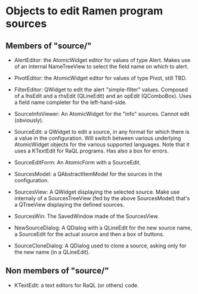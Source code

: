 Objects to edit Ramen program sources
=====================================

Members of "source/"
--------------------

- AlertEditor: the AtomicWidget editor for values of type Alert.
  Makes use of an internal NameTreeView to select the field name on which to
  alert.

- PivotEditor: the AtomicWidget editor for values of type Pivot, still TBD.

- FilterEditor: QWidget to edit the alert "simple-filter" values. Composed of a
  lhsEdit and a rhsEdit (QLineEdit) and an opEdit (QComboBox).
  Uses a field name completer for the left-hand-side.

- SourceInfoViewer: An AtomicWidget for the "info" sources. Cannot edit (obviously).

- SourceEdit: a QWidget to edit a source, in any format for which there is a
  value in the configuration. Will switch between various underlying
  AtomicWidget objects for the various supported languages.
  Note that it uses a KTextEdit for RaQL programs.
  Has also a box for errors.

- SourceEditForm: An AtomicForm with a SourceEdit.

- SourcesModel: a QAbstractItemModel for the sources in the configuration.

- SourcesView: A QWidget displaying the selected source.
  Make use internaly of a SourcesTreeView (fed by the above SourcesModel)
  that's a QTreeView displaying the defined sources.

- SourcesWin: The SavedWindow made of the SourcesView.

- NewSourceDialog: A QDialog with a QLineEdit for the new source name, a
  SourceEdit for the actual source and then a box of buttons.

- SourceCloneDialog: A QDialog used to clone a source, asking only for the new
  name (in a QLineEdit).


Non members of "source/"
------------------------

- KTextEdit: a text editors for RaQL (or others) code.
